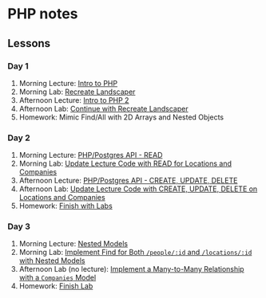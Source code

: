 # PHP notes

## Lessons

### Day 1

1. Morning Lecture: [Intro to PHP](day1/instructor_notes/PHP.md)
1. Morning Lab: [Recreate Landscaper](day1/student_labs/morning.md)
1. Afternoon Lecture: [Intro to PHP 2](day1/instructor_notes/PHP2.md)
1. Afternoon Lab: [Continue with Recreate Landscaper](day1/student_labs/afternoon.md)
1. Homework: Mimic Find/All with 2D Arrays and Nested Objects

### Day 2

1. Morning Lecture: [PHP/Postgres API - READ](day2/instructor_notes/API.md)
1. Morning Lab: [Update Lecture Code with READ for Locations and Companies](day2/student_labs/morning.md)
1. Afternoon Lecture: [PHP/Postgres API - CREATE, UPDATE, DELETE](day2/instructor_notes/API2.md)
1. Afternoon Lab: [Update Lecture Code with CREATE, UPDATE, DELETE on Locations and Companies](day2/student_labs/afternoon.md)
1. Homework: [Finish with Labs](day2/homework/README.md)

### Day 3

1. Morning Lecture: [Nested Models](day3/instructor_notes/Nested_Models.md)
1. Morning Lab: [Implement Find for Both `/people/:id` and `/locations/:id` with Nested Models](day3/student_labs/morning.md)
1. Afternoon Lab (no lecture): [Implement a Many-to-Many Relationship with a `Companies` Model](day3/student_labs/afternoon.md)
1. Homework: [Finish Lab](day3/homework/README.md)

